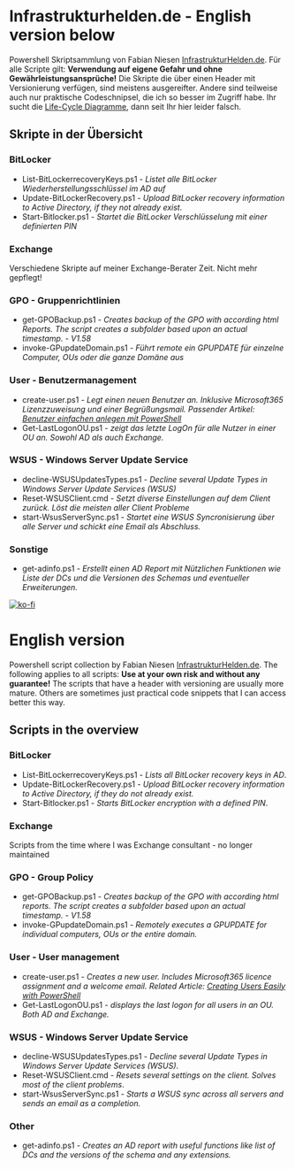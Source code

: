 # Infrastrukturhelden.de - English version below
Powershell Skriptsammlung von Fabian Niesen [InfrastrukturHelden.de](https://www.infrastrukturhelden.de). Für alle Scripte gilt:
**Verwendung auf eigene Gefahr und ohne Gewährleistungsansprüche!**
Die Skripte die über einen Header mit Versionierung verfügen, sind meistens ausgereifter. Andere sind teilweise auch nur praktische Codeschnipsel, die ich so besser im Zugriff habe.
Ihr sucht die [Life-Cycle Diagramme](https://github.com/FabianNiesen/InfrastrukturHelden-LifeCycle-diagrams), dann seit Ihr hier leider falsch.

## Skripte in der Übersicht

### BitLocker
* List-BitLockerrecoveryKeys.ps1 - *Listet alle BitLocker Wiederherstellungsschlüssel im AD auf*
* Update-BitLockerRecovery.ps1 - *Upload BitLocker recovery information to Active Directory, if they not already exist.*
* Start-Bitlocker.ps1 - *Startet die BitLocker Verschlüsselung mit einer definierten PIN*

### Exchange
Verschiedene Skripte auf meiner Exchange-Berater Zeit. Nicht mehr gepflegt!

### GPO - Gruppenrichtlinien
* get-GPOBackup.ps1 - *Creates backup of the GPO with according html Reports. The script creates a subfolder based upon an actual timestamp. - V1.58*
* invoke-GPupdateDomain.ps1 - *Führt remote ein GPUPDATE für einzelne Computer, OUs oder die ganze Domäne aus*

### User - Benutzermanagement
* create-user.ps1 - *Legt einen neuen Benutzer an. Inklusive Microsoft365 Lizenzzuweisung und einer Begrüßungsmail. Passender Artikel: [Benutzer einfachen anlegen mit PowerShell](https://www.infrastrukturhelden.de/microsoft-infrastruktur/active-directory/benutzer-einfachen-anlegen-mit-powershell/)*
* Get-LastLogonOU.ps1 - *zeigt das letzte LogOn für alle Nutzer in einer OU an. Sowohl AD als auch Exchange.*

### WSUS -  Windows Server Update Service
* decline-WSUSUpdatesTypes.ps1 - *Decline several Update Types in Windows Server Update Services (WSUS)*
* Reset-WSUSClient.cmd - *Setzt diverse Einstellungen auf dem Client zurück. Löst die meisten aller Client Probleme*
* start-WsusServerSync.ps1 - *Startet eine WSUS Syncronisierung über alle Server und schickt eine Email als Abschluss.*

### Sonstige
* get-adinfo.ps1 - *Erstellt einen AD Report mit Nützlichen Funktionen wie Liste der DCs und die Versionen des Schemas und eventueller Erweiterungen.*

[![ko-fi](https://ko-fi.com/img/githubbutton_sm.svg)](https://ko-fi.com/Z8Z8FB6VH)
# English version
Powershell script collection by Fabian Niesen [InfrastrukturHelden.de](https://www.infrastrukturhelden.de). The following applies to all scripts:
**Use at your own risk and without any guarantee!**
The scripts that have a header with versioning are usually more mature. Others are sometimes just practical code snippets that I can access better this way.

## Scripts in the overview

### BitLocker
* List-BitLockerrecoveryKeys.ps1 - *Lists all BitLocker recovery keys in AD*.
* Update-BitLockerRecovery.ps1 - *Upload BitLocker recovery information to Active Directory, if they do not already exist.*
* Start-Bitlocker.ps1 - *Starts BitLocker encryption with a defined PIN*.

### Exchange
Scripts from the time where I was Exchange consultant - no longer maintained

### GPO - Group Policy
* get-GPOBackup.ps1 - *Creates backup of the GPO with according html reports. The script creates a subfolder based upon an actual timestamp. - V1.58*
* invoke-GPupdateDomain.ps1 - *Remotely executes a GPUPDATE for individual computers, OUs or the entire domain.*

### User - User management
* create-user.ps1 - *Creates a new user. Includes Microsoft365 licence assignment and a welcome email. Related Article: [Creating Users Easily with PowerShell](https://www.infrastrukturhelden.de/microsoft-infrastruktur/active-directory/benutzer-einfachen-anlegen-mit-powershell/)*
* Get-LastLogonOU.ps1 - *displays the last logon for all users in an OU. Both AD and Exchange.*

### WSUS - Windows Server Update Service
* decline-WSUSUpdatesTypes.ps1 - *Decline several Update Types in Windows Server Update Services (WSUS)*.
* Reset-WSUSClient.cmd - *Resets several settings on the client. Solves most of the client problems*.
* start-WsusServerSync.ps1 - *Starts a WSUS sync across all servers and sends an email as a completion.*

### Other
* get-adinfo.ps1 - *Creates an AD report with useful functions like list of DCs and the versions of the schema and any extensions.*
